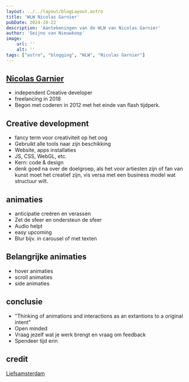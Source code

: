 ```yaml
---
layout: ../../layout/blogLayout.astro
title: 'WLW Nicolas Garnier'
pubDate: 2024-10-22
description: 'Aantekeningen van de WLW van Nicolas Garnier'
author: 'Seijno van Nieuwkoop'
image:
    url: ''
    alt: ''
tags: ["astro", "blogging", "WLW", "Nicolas Garnier"]
---
```

## [Nicolas Garnier](https://nico.computer/)
* independent Creative developer
* freelancing in 2018
* Begon met coderen in 2012 met het einde van flash tijdperk.

## Creative development
* fancy term voor creativiteit op het oog
* Gebruikt alle tools naar zijn beschikking
* Website, apps installaties
* JS, CSS, WebGL, etc.
* Kern: code & design
* denk goed na over de doelgroep, als het voor artiesten zijn of fan van kunst moet het creatief zijn, vis versa met een business model wat structuur wilt.

## animaties

* anticipatie creëren en verassen
* Zet de sfeer en ondersteun de sfeer
* Audio helpt
* easy upcoming
* Blur bijv. in carousel of met texten

## Belangrijke animaties
* hover animaties
* scroll animaties
* side animaties
## conclusie
* "Thinking of animations and interactions as an extantions to a original intent"
* Open minded
* Vraag jezelf wat je werk brengt en vraag om feedback
* Spendeer tijd erin

## credit

[Liefsamsterdam](https://liefamsterdam.nl/?source=g&device=c&campaignid=19018830878&adgroupid=146600582609&gad_source=1&gclid=Cj0KCQjwpP63BhDYARIsAOQkATb8qbFOHLq5C41cAi30dazI6MIzuquYwOjfZH_YUtCAgIJf39rd-gcaAqoJEALw_wcB)